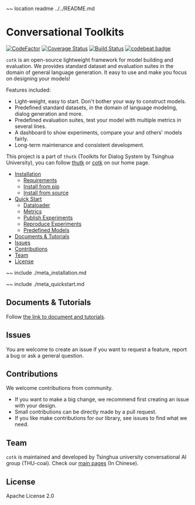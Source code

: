~~ location readme ../../README.md

# Conversational Toolkits

[![CodeFactor](https://www.codefactor.io/repository/github/thu-coai/cotk/badge)](https://www.codefactor.io/repository/github/thu-coai/cotk)
[![Coverage Status](https://coveralls.io/repos/github/thu-coai/cotk/badge.svg?branch=master)](https://coveralls.io/github/thu-coai/cotk?branch=master)
[![Build Status](https://travis-ci.com/thu-coai/cotk.svg?branch=master)](https://travis-ci.com/thu-coai/cotk)
[![codebeat badge](https://codebeat.co/badges/dc64db27-7e25-4fea-a231-3c9baac916f8)](https://codebeat.co/projects/github-com-thu-coai-cotk-master)

``cotk`` is an open-source lightweight framework for model building and evaluation.
We provides standard dataset and evaluation suites in the domain of general language generation.
It easy to use and make you focus on designing your models!

Features included:

 * Light-weight, easy to start. Don't bother your way to construct models.
 * Predefined standard datasets, in the domain of language modeling, dialog generation and more.
 * Predefined evaluation suites, test your model with multiple metrics in several lines.
 * A dashboard to show experiments, compare your and others' models fairly.
 * Long-term maintenance and consistent development.

This project is a part of ``thutk`` (Toolkits for Dialog System by Tsinghua University), you can follow [thutk](http://coai.cs.tsinghua.edu.cn/thutk/) or 
[cotk](http://coai.cs.tsinghua.edu.cn/thutk/cotk/) on our home page.

- [Installation](#installation)
  - [Requirements](#requirements)
  - [Install from pip](#install-from-pip)
  - [Install from source](#install-from-source)
- [Quick Start](#quick-start)
  - [Dataloader](#Dataloader)
  - [Metrics](#metrics)
  - [Publish Experiments](#publish-experiments)
  - [Reproduce Experiments](#reproduce-experiments)
  - [Predefined Models](#predefined-models)
- [Documents & Tutorials](#documents--tutorials)
- [Issues](#issues)
- [Contributions](#Contributions)
- [Team](#team)
- [License](#license)


~~ include ./meta_installation.md

~~ include ./meta_quickstart.md

## Documents & Tutorials

Follow [the link to document and tutorials](https://thu-coai.github.io/cotk_docs/).

## Issues

You are welcome to create an issue if you want to request a feature, report a bug or ask a general question.

## Contributions

We welcome contributions from community. 

* If you want to make a big change, we recommend first creating an issue with your design.
* Small contributions can be directly made by a pull request.
* If you like make contributions for our library, see issues to find what we need.

## Team

`cotk` is maintained and developed by Tsinghua university conversational AI group (THU-coai). Check our [main pages](http://coai.cs.tsinghua.edu.cn/) (In Chinese).

## License

Apache License 2.0
